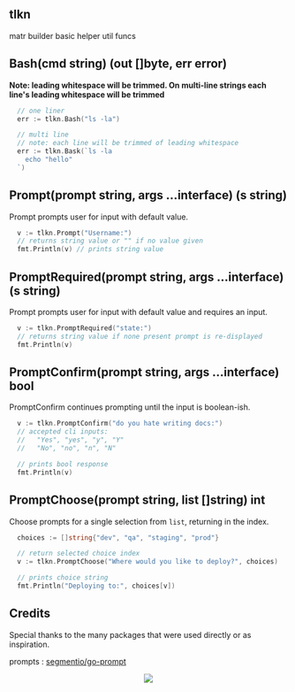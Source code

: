 ## tlkn

matr builder basic helper util funcs

## Bash(cmd string) (out []byte, err error) 
**Note: leading whitespace will be trimmed.
On multi-line strings each line's leading whitespace will be trimmed**

```go
  // one liner
  err := tlkn.Bash("ls -la")

  // multi line
  // note: each line will be trimmed of leading whitespace
  err := tlkn.Bask(`ls -la
    echo "hello"
  `)
```

## Prompt(prompt string, args ...interface) (s string)

Prompt prompts user for input with default value.

```go
  v := tlkn.Prompt("Username:")
  // returns string value or "" if no value given
  fmt.Println(v) // prints string value 
```

## PromptRequired(prompt string, args ...interface) (s string)

Prompt prompts user for input with default value and requires an input.

```go
  v := tlkn.PromptRequired("state:")
  // returns string value if none present prompt is re-displayed
  fmt.Println(v)
```

## PromptConfirm(prompt string, args ...interface) bool 

PromptConfirm continues prompting until the input is boolean-ish.

```go
  v := tlkn.PromptConfirm("do you hate writing docs:")
  // accepted cli inputs:
  //   "Yes", "yes", "y", "Y"
  //   "No", "no", "n", "N"

  // prints bool response
  fmt.Println(v)
```

## PromptChoose(prompt string, list []string) int

Choose prompts for a single selection from `list`, returning in the index.

```go
  choices := []string{"dev", "qa", "staging", "prod"}

  // return selected choice index
  v := tlkn.PromptChoose("Where would you like to deploy?", choices)

  // prints choice string
  fmt.Println("Deploying to:", choices[v])
```

## Credits

Special thanks to the many packages that were used directly or as inspiration.

prompts : [segmentio/go-prompt](https://github.com/segmentio/go-prompt) 

<a href="https://github.com/bleveinc">
  <p align="center">
    <img src="https://raw.githubusercontent.com/matr-builder/matr-builder.github.io/master/assets/matr_footer.png">
  </p>
</a>

